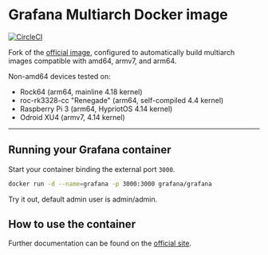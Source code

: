 # Grafana Multiarch Docker image

[![CircleCI](https://circleci.com/gh/jessestuart/grafana-docker.svg?style=shields)](https://circleci.com/gh/jessestuart/grafana-docker)

Fork of the [official image](https://github.com/grafana/grafana-docker),
configured to automatically build multiarch images compatible with amd64,
armv7, and arm64.

Non-amd64 devices tested on:

- Rock64 (arm64, mainline 4.18 kernel)
- roc-rk3328-cc "Renegade" (arm64, self-compiled 4.4 kernel)
- Raspberry Pi 3 (arm64, HypriotOS 4.14 kernel)
- Odroid XU4 (armv7, 4.14 kernel)

-------------------------------------------------------------------------------

## Running your Grafana container

Start your container binding the external port `3000`.

```bash
docker run -d --name=grafana -p 3000:3000 grafana/grafana
```

Try it out, default admin user is admin/admin.

## How to use the container

Further documentation can be found on the [official site](http://docs.grafana.org/installation/docker/).


